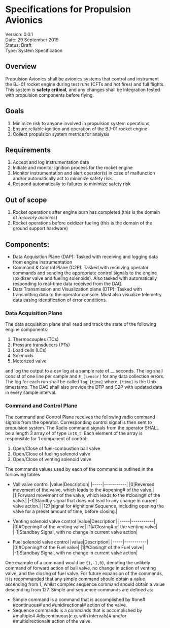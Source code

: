 # Specifications for Propulsion Avionics
Version: 0.0.1  
Date: 29 September 2019  
Status: Draft  
Type: System Specification  

## Overview
Propulsion Avionics shall be avionics systems that control and instrument
the BJ-01 rocket engine during test runs (CFTs and hot fires) and full flights. 
This system is **safety critical**, and any changes shall be integration tested 
with propulsion components before flying.

## Goals
1. Minimize risk to anyone involved in propulsion system operations
2. Ensure reliable ignition and operation of the BJ-01 rocket engine
3. Collect propulsion system metrics for analysis

## Requirements
1. Accept and log instrumentation data
2. Initiate and monitor ignition process for the rocket engine
3. Monitor instrumentation and alert operator(s) in case of malfunction and/or
    automatically act to minimize safety risk.
4. Respond automatically to failures to minimize safety risk

## Out of scope
1. Rocket operations after engine burn has completed (this is the domain of
   *recovery avionics*)
2. Rocket operations before oxidizer fueling (this is the domain of the
    ground support hardware)

## Components:
- Data Acquisition Plane (DAP): Tasked with receiving and logging data from engine
  instrumentation
- Command & Control Plane (C2P): Tasked with receiving operator commands and
  sending the appropriate control signals to the engine (oxidizer valve and
  fueling solenoids). Also tasked with automatically responding to real-time data 
  received from the DAQ.
- Data Transmission and Visualization plane (DTP): Tasked with transmitting data
  to the operator console. Must also visualize telemetry data easing identification
  of error conditions.

### Data Acquisition Plane
The data acquisition plane shall read and track the state of the following engine
components:

1. Thermocouples (TCs)
2. Pressure transducers (PTs)
3. Load cells (LCs)
4. Solenoids
5. Motorized valve

and log the output to a csv log at a sample rate of __ seconds. The log shall
consist of one line per sample and `E_[sensor]` for any data collection 
errors. The log for each run shall be called `log_[time]` where` [time]` is the
Unix timestamp. The DAQ shall also provide the DTP and C2P with updated data
in every sample interval.

### Command and Control Plane
The command and Control Plane receives the following radio command signals from the operator. Corresponding control signal is then sent to propulsion system. The Radio command signals from the operator SHALL be a length 3 array of of type `int8_t`. Each element of the array is responsible for 1 component of control:

1. Open/Close of fuel-combustion ball valve
2. Open/Close of fueling solenoid valve
3. Open/Close of venting solenoid valve

The commands values used by each of the command is outlined in the forllowing tables

- Vall valve control
|value|Description|
|-----|-----------|
|0|Reversed movement of the valve, which leads to the #opening# of the valve.|
|1|Forward movement of the valve, which leads to the #closing# of the valve.|
|-1|Standby signal that does not lead to any change in current valve action.|
|127|signal for #Ignition# Sequence, including opening the valve for a preset amount of time, before closing.|

- Venting solenoid valve control
|value|Description|
|-----|-----------|
|0|#Opening# of the venting valve|
|1|#Closing# of the venting valve|
|-1|Standbay Signal, with no change in current valve action|


- Fuel solenoid valve control
|value|Description|
|-----|-----------|
|0|#Opening# of the Fuel valve|
|1|#Closing# of the Fuel valve|
|-1|Standbay Signal, with no change in current valve action|

One example of a command would be `{1,-1,0}`, denoting the unlikely command of forward action of ball valve, no change in action of venting valve, and the closing of fuel valve. For future expansion of the commands, it is recommanded that any simple command should obtain a value ascending from 1, whilst complex sequence command should obtain a value descending from 127. Simple and sequence commands are defined as:

-  Simple command is a command that is accomplished by #one# #continuous# and #unidirectional# action of the valve.
- Sequence commands is a commands that is accomplished by #multiple# #discontinuous(e.g. with intervals)# and/or #multidirectional# action of the valve.
